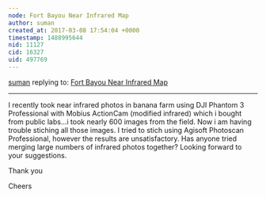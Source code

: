 ```yaml
---
node: Fort Bayou Near Infrared Map
author: suman
created_at: 2017-03-08 17:54:04 +0000
timestamp: 1488995644
nid: 11127
cid: 16327
uid: 497769
---
```




[suman](../profile/suman) replying to: [Fort Bayou Near Infrared Map](../notes/jrokoff/09-11-2014/fort-bayou-near-infrared-map)

----
I recently took near infrared photos in banana farm  using DJI Phantom 3 Professional with Mobius ActionCam (modified infrared)  which i bought from public labs...i took nearly 600 images from the field. Now i am having trouble stiching all those images. I tried to stich using Agisoft Photoscan Professional, however the results are unsatisfactory. Has anyone tried merging large numbers of infrared photos together? 
Looking forward to your suggestions.

Thank you 

Cheers